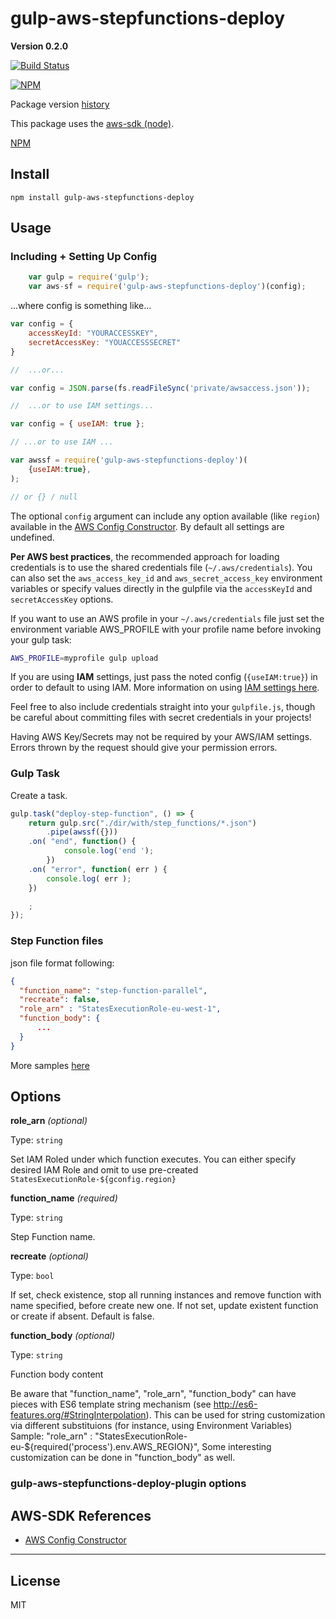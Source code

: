 # gulp-aws-stepfunctions-deploy
__Version 0.2.0__


[![Build Status](https://travis-ci.org/YurgenUA/gulp-aws-stepfunctions-deploy.svg?branch=master)](https://github.com/YurgenUA/gulp-aws-stepfunctions-deploy)

[![NPM](https://nodei.co/npm-dl/gulp-aws-stepfunctions-deploy.png?months=3)](https://github.com/YurgenUA/gulp-aws-stepfunctions-deploy/)


Package version [history](https://github.com/YurgenUA/gulp-aws-stepfunctions-deploy/blob/master/doku/HISTORY.md)

This package uses the [aws-sdk (node)](http://aws.amazon.com/sdk-for-node-js/).

[NPM](https://www.npmjs.com/package/gulp-aws-stepfunctions-deploy)

## Install

    npm install gulp-aws-stepfunctions-deploy

## Usage

### Including + Setting Up Config

```js
    var gulp = require('gulp');
    var aws-sf = require('gulp-aws-stepfunctions-deploy')(config);
```

...where config is something like...

```js
var config = {
    accessKeyId: "YOURACCESSKEY",
    secretAccessKey: "YOUACCESSSECRET"
}

//  ...or...

var config = JSON.parse(fs.readFileSync('private/awsaccess.json'));

//  ...or to use IAM settings...

var config = { useIAM: true };

// ...or to use IAM ...

var awssf = require('gulp-aws-stepfunctions-deploy')(
    {useIAM:true},
);

// or {} / null

```

The optional `config` argument can include any option available (like `region`) available in the [AWS Config Constructor](http://docs.aws.amazon.com/AWSJavaScriptSDK/latest/AWS/Config.html#constructor-property). By default all settings are undefined. 

**Per AWS best practices**, the recommended approach for loading credentials is to use the shared credentials file (`~/.aws/credentials`). You can also set the `aws_access_key_id` and `aws_secret_access_key` environment variables or specify values directly in the gulpfile via the `accessKeyId` and `secretAccessKey` options.  

If you want to use an AWS profile in your `~/.aws/credentials` file just set
the environment variable AWS_PROFILE with your profile name before invoking
your gulp task:

```sh
AWS_PROFILE=myprofile gulp upload
```

If you are using **IAM** settings, just pass the noted config (`{useIAM:true}`) in order to default to using IAM.  More information on using [IAM settings here](https://aws.amazon.com/documentation/iam/). 

Feel free to also include credentials straight into your `gulpfile.js`, though be careful about committing files with secret credentials in your projects!

Having AWS Key/Secrets may not be required by your AWS/IAM settings.  Errors thrown by the request should give your permission errors.


### Gulp Task

Create a task.

```js
gulp.task("deploy-step-function", () => {
    return gulp.src("./dir/with/step_functions/*.json")
        .pipe(awssf({}))
    .on( "end", function() { 
            console.log('end ');
        })
    .on( "error", function( err ) {
        console.log( err );
    })

    ;
});
```

### Step Function files

json file format following:

```json
{
  "function_name": "step-function-parallel",
  "recreate": false,
  "role_arn" : "StatesExecutionRole-eu-west-1",
  "function_body": {
      ...
  }
}
```
More samples [here](https://github.com/YurgenUA/gulp-aws-stepfunctions-deploy/blob/master/samples)

## Options

**role_arn** *(optional)*

Type: `string`

Set IAM Roled under which function executes. You can either specify desired IAM Role and omit to use pre-created `StatesExecutionRole-${gconfig.region}`


**function_name** *(required)*

Type: `string`

Step Function name.

**recreate** *(optional)*

Type: `bool`

If set, check existence, stop all running instances and remove function with name specified, before create new one.
If not set, update existent function or create if absent.
Default is false. 

**function_body** *(optional)*

Type: `string`

Function body content

Be aware that "function_name", "role_arn", "function_body" can have pieces with ES6 template string mechanism (see http://es6-features.org/#StringInterpolation). 
This can be used for string customization via different substituions (for instance, using Environment Variables)
Sample: 
  "role_arn" : "StatesExecutionRole-eu-${required('process').env.AWS_REGION}",
Some interesting customization can be done in "function_body" as well.

### gulp-aws-stepfunctions-deploy-plugin options

## AWS-SDK References

* [AWS Config Constructor](http://docs.aws.amazon.com/AWSJavaScriptSDK/latest/AWS/Config.html#constructor-property)

----------------------------------------------------

## License

MIT